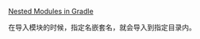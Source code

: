 [Nested Modules in Gradle](http://www.developerphil.com/nested-modules-in-gradle/)

在导入模块的时候，指定名嵌套名，就会导入到指定目录内。